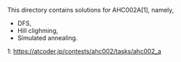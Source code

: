 This directory contains solutions for AHC002A[1], namely,
 - DFS,
 - Hill clighming,
 - Simulated annealing.

1: https://atcoder.jp/contests/ahc002/tasks/ahc002_a
